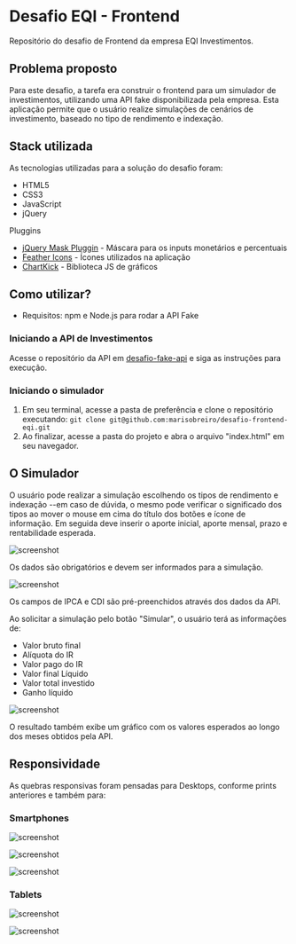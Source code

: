 # Desafio EQI - Frontend

Repositório do desafio de Frontend da empresa EQI Investimentos.

## Problema proposto

Para este desafio, a tarefa era construir o frontend para um simulador de investimentos, utilizando uma API fake disponibilizada pela empresa. 
Esta aplicação permite que o usuário realize simulações de cenários de investimento, baseado no tipo de rendimento e indexação. 

## Stack utilizada

As tecnologias utilizadas para a solução do desafio foram:
- HTML5
- CSS3
- JavaScript
- jQuery

Pluggins 
- [jQuery Mask Pluggin](https://igorescobar.github.io/jQuery-Mask-Plugin/) - Máscara para os inputs monetários e percentuais
- [Feather Icons](https://feathericons.com/) - Ícones utilizados na aplicação
- [ChartKick](https://chartkick.com/) - Biblioteca JS de gráficos

## Como utilizar?

- Requisitos: npm e Node.js para rodar a API Fake

### Iniciando a API de Investimentos

Acesse o repositório da API em [desafio-fake-api](https://github.com/eqi-investimentos/desafio-fake-api) e siga as instruções para execução.

### Iniciando o simulador 

1. Em seu terminal, acesse a pasta de preferência e clone o repositório executando: `git clone git@github.com:marisobreiro/desafio-frontend-eqi.git`
2. Ao finalizar, acesse a pasta do projeto e abra o arquivo "index.html" em seu navegador.

## O Simulador

O usuário pode realizar a simulação escolhendo os tipos de rendimento e indexação --em caso de dúvida, o mesmo pode verificar o significado dos tipos ao mover o mouse em cima do título dos botões e ícone de informação. 
Em seguida deve inserir o aporte inicial, aporte mensal, prazo e rentabilidade esperada.

![screenshot](https://i.imgur.com/gR2uGFR.png)

 Os dados são obrigatórios e devem ser informados para a simulação.

 ![screenshot](https://i.imgur.com/eZMScPI.png)

Os campos de IPCA e CDI são pré-preenchidos através dos dados da API. 

Ao solicitar a simulação pelo botão "Simular", o usuário terá as informações de:
- Valor bruto final
- Alíquota do IR
- Valor pago do IR
- Valor final Líquido 
- Valor total investido 
- Ganho líquido 

![screenshot](https://i.imgur.com/smV41k6.png)

O resultado também exibe um gráfico com os valores esperados ao longo dos meses obtidos pela API.

## Responsividade

As quebras responsivas foram pensadas para Desktops, conforme prints anteriores e também para:

### Smartphones

![screenshot](https://i.imgur.com/7pOMdZt.png)

![screenshot](https://i.imgur.com/MCYueZF.png)

![screenshot](https://i.imgur.com/sNKt3sq.png)


### Tablets

![screenshot](https://i.imgur.com/gjgVQcc.png)

![screenshot](https://i.imgur.com/t4tOMQf.png)

